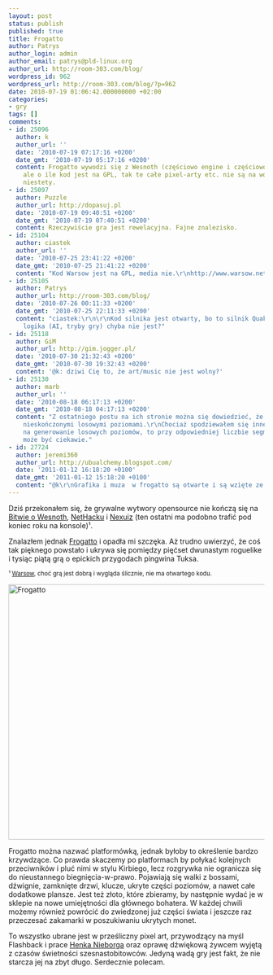```yaml
---
layout: post
status: publish
published: true
title: Frogatto
author: Patrys
author_login: admin
author_email: patrys@pld-linux.org
author_url: http://room-303.com/blog/
wordpress_id: 962
wordpress_url: http://room-303.com/blog/?p=962
date: 2010-07-19 01:06:42.000000000 +02:00
categories:
- gry
tags: []
comments:
- id: 25096
  author: k
  author_url: ''
  date: '2010-07-19 07:17:16 +0200'
  date_gmt: '2010-07-19 05:17:16 +0200'
  content: Frogatto wywodzi się z Wesnoth (częściowo engine i częściowo devteam),
    ale o ile kod jest na GPL, tak te całe pixel-arty etc. nie są na wolnej licencji,
    niestety.
- id: 25097
  author: Puzzle
  author_url: http://dopasuj.pl
  date: '2010-07-19 09:40:51 +0200'
  date_gmt: '2010-07-19 07:40:51 +0200'
  content: Rzeczywiście gra jest rewelacyjna. Fajne znalezisko.
- id: 25104
  author: ciastek
  author_url: ''
  date: '2010-07-25 23:41:22 +0200'
  date_gmt: '2010-07-25 21:41:22 +0200'
  content: "Kod Warsow jest na GPL, media nie.\r\nhttp://www.warsow.net/wiki/index.php?title=About#Philosophy"
- id: 25105
  author: Patrys
  author_url: http://room-303.com/blog/
  date: '2010-07-26 00:11:33 +0200'
  date_gmt: '2010-07-25 22:11:33 +0200'
  content: "ciastek:\r\n\r\nKod silnika jest otwarty, bo to silnik Quake II, ale sama
    logika (AI, tryby gry) chyba nie jest?"
- id: 25118
  author: GiM
  author_url: http://gim.jogger.pl/
  date: '2010-07-30 21:32:43 +0200'
  date_gmt: '2010-07-30 19:32:43 +0200'
  content: '@k: dziwi Cię to, że art/music nie jest wolny?'
- id: 25130
  author: marb
  author_url: ''
  date: '2010-08-18 06:17:13 +0200'
  date_gmt: '2010-08-18 04:17:13 +0200'
  content: "Z ostatniego postu na ich stronie można się dowiedzieć, że pracują nad
    nieskończonymi losowymi poziomami.\r\nChociaż spodziewałem się innego sposobu
    na generowanie losowych poziomów, to przy odpowiedniej liczbie segmentów i tak
    może być ciekawie."
- id: 27724
  author: jeremi360
  author_url: http://ubualchemy.blogspot.com/
  date: '2011-01-12 16:18:20 +0100'
  date_gmt: '2011-01-12 15:18:20 +0100'
  content: "@k\r\nGrafika i muza  w frogatto są otwarte i są wzięte ze strony http://www.opengameart.org/"
---
```

<p>Dziś przekonałem się, że grywalne wytwory opensource nie kończą się na <a href="http://www.wesnoth.org/">Bitwie o Wesnoth</a>, <a href="http://www.nethack.org/">NetHacku</a> i <a href="http://alientrap.org/nexuiz/index.php">Nexuiz</a> (ten ostatni ma podobno trafić pod koniec roku na konsole)¹.</p>

<p>Znalazłem jednak <a href="http://www.frogatto.com/">Frogatto</a> i opadła mi szczęka. Aż trudno uwierzyć, że coś tak pięknego powstało i ukrywa się pomiędzy pięćset dwunastym roguelike i tysiąc piątą grą o epickich przygodach pingwina Tuksa.</p>

<p><small>¹ <a href="http://www.warsow.net/">Warsow</a>, choć grą jest dobrą i wygląda ślicznie, nie ma otwartego kodu.</small></p>

<p class="strip"><a href="http://www.flickr.com/photos/patrys/4806134333/" title="Frogatto by patrys, on Flickr"><img src="http://farm5.static.flickr.com/4081/4806134333_225ac9705b_z.jpg" width="640" height="502" alt="Frogatto" /></a></p>

<p>Frogatto można nazwać platformówką, jednak byłoby to określenie bardzo krzywdzące. Co prawda skaczemy po platformach by połykać kolejnych przeciwników i pluć nimi w stylu Kirbiego, lecz rozgrywka nie ogranicza się do nieustannego biegnięcia-w-prawo. Pojawiają się walki z <span class="noTypo">bossami</span>, dźwignie, zamknięte drzwi, klucze, ukryte części poziomów, a nawet całe dodatkowe plansze. Jest też złoto, które zbieramy, by następnie wydać je w sklepie na nowe umiejętności dla głównego bohatera. W każdej chwili możemy również powrócić do zwiedzonej już części świata i jeszcze raz przeczesać zakamarki w poszukiwaniu ukrytych monet.</p>

<p>To wszystko ubrane jest w prześliczny pixel art, przywodzący na myśl <span class="noTypo">Flashback</span> i prace <a href="http://www.pixinspace.com/">Henka Nieborga</a> oraz oprawę dźwiękową żywcem wyjętą z czasów świetności szesnastobitowców. Jedyną wadą gry jest fakt, że nie starcza jej na zbyt długo. Serdecznie polecam.</p>
